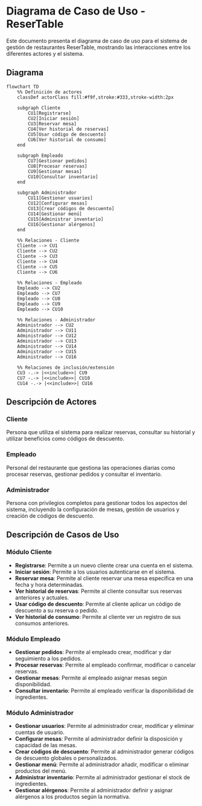 # Diagrama de Caso de Uso - ReserTable

Este documento presenta el diagrama de caso de uso para el sistema de gestión de restaurantes ReserTable, mostrando las interacciones entre los diferentes actores y el sistema.

## Diagrama

```mermaid
flowchart TD
    %% Definición de actores
    classDef actorClass fill:#f9f,stroke:#333,stroke-width:2px
    
    subgraph Cliente
        CU1[Registrarse]
        CU2[Iniciar sesión]
        CU3[Reservar mesa]
        CU4[Ver historial de reservas]
        CU5[Usar código de descuento]
        CU6[Ver historial de consumo]
    end
    
    subgraph Empleado
        CU7[Gestionar pedidos]
        CU8[Procesar reservas]
        CU9[Gestionar mesas]
        CU10[Consultar inventario]
    end
    
    subgraph Administrador
        CU11[Gestionar usuarios]
        CU12[Configurar mesas]
        CU13[Crear códigos de descuento]
        CU14[Gestionar menú]
        CU15[Administrar inventario]
        CU16[Gestionar alérgenos]
    end
    
    %% Relaciones - Cliente
    Cliente --> CU1
    Cliente --> CU2
    Cliente --> CU3
    Cliente --> CU4
    Cliente --> CU5
    Cliente --> CU6
    
    %% Relaciones - Empleado
    Empleado --> CU2
    Empleado --> CU7
    Empleado --> CU8
    Empleado --> CU9
    Empleado --> CU10
    
    %% Relaciones - Administrador
    Administrador --> CU2
    Administrador --> CU11
    Administrador --> CU12
    Administrador --> CU13
    Administrador --> CU14
    Administrador --> CU15
    Administrador --> CU16
    
    %% Relaciones de inclusión/extensión
    CU3 -.-> |<<include>>| CU9
    CU7 -.-> |<<include>>| CU10
    CU14 -.-> |<<include>>| CU16
```

## Descripción de Actores

### Cliente
Persona que utiliza el sistema para realizar reservas, consultar su historial y utilizar beneficios como códigos de descuento.

### Empleado
Personal del restaurante que gestiona las operaciones diarias como procesar reservas, gestionar pedidos y consultar el inventario.

### Administrador
Persona con privilegios completos para gestionar todos los aspectos del sistema, incluyendo la configuración de mesas, gestión de usuarios y creación de códigos de descuento.

## Descripción de Casos de Uso

### Módulo Cliente
- **Registrarse**: Permite a un nuevo cliente crear una cuenta en el sistema.
- **Iniciar sesión**: Permite a los usuarios autenticarse en el sistema.
- **Reservar mesa**: Permite al cliente reservar una mesa específica en una fecha y hora determinadas.
- **Ver historial de reservas**: Permite al cliente consultar sus reservas anteriores y actuales.
- **Usar código de descuento**: Permite al cliente aplicar un código de descuento a su reserva o pedido.
- **Ver historial de consumo**: Permite al cliente ver un registro de sus consumos anteriores.

### Módulo Empleado
- **Gestionar pedidos**: Permite al empleado crear, modificar y dar seguimiento a los pedidos.
- **Procesar reservas**: Permite al empleado confirmar, modificar o cancelar reservas.
- **Gestionar mesas**: Permite al empleado asignar mesas según disponibilidad.
- **Consultar inventario**: Permite al empleado verificar la disponibilidad de ingredientes.

### Módulo Administrador
- **Gestionar usuarios**: Permite al administrador crear, modificar y eliminar cuentas de usuario.
- **Configurar mesas**: Permite al administrador definir la disposición y capacidad de las mesas.
- **Crear códigos de descuento**: Permite al administrador generar códigos de descuento globales o personalizados.
- **Gestionar menú**: Permite al administrador añadir, modificar o eliminar productos del menú.
- **Administrar inventario**: Permite al administrador gestionar el stock de ingredientes.
- **Gestionar alérgenos**: Permite al administrador definir y asignar alérgenos a los productos según la normativa.
